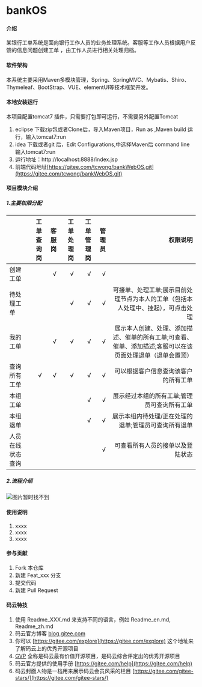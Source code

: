 # bankOS

#### 介绍
某银行工单系统是面向银行工作人员的业务处理系统。客服等工作人员根据用户反馈的信息问题创建工单
，由工作人员进行相关处理归档。

#### 软件架构
本系统主要采用Maven多模块管理，Spring、SpringMVC、Mybatis、Shiro、Thymeleaf、BootStrap、VUE、elementUI等技术框架开发。



#### 本地安装运行
本项目配置tomcat7 插件，只需要打包即可运行，不需要另外配置Tomcat
1. eclipse 下载zip包或者Clone后，导入Maven项目，Run as ,Maven build 运行，输入tomcat7:run
2. idea 下载或者git 后，Edit Configurations,中选择Maven后 command line 输入tomcat7:run
3. 运行地址：http://localhost:8888/index.jsp
4. 前端代码地址[https://gitee.com/tcwong/bankWebOS.git](https://gitee.com/tcwong/bankWebOS.git)

#### 项目模块介绍

##### 1.主要权限分配

||工单查询岗 | 客服岗 |工单处理岗 |工单管理岗|管理员|权限说明|
| :------| ------: |------: |------: |------: |------: |------: | 
|创建工单||√|√|√|√||
|待处理工单|  ||√|√|√|可接单、处理工单;展示目前处理节点为本人的工单（包括本人处理中、挂起），可点击处理|
|我的工单|  |√|√|√|√|展示本人创建、处理、添加描述、催单的所有工单;可查看、催单、添加描述;客服可以在该页面处理退单（退单会置顶）|
|查询所有工单| √ |√|√|√|√|可以根据客户信息查询该客户的所有工单|
|本组工单|  |||√|√|展示经过本组的所有工单;管理员可查询所有工单|
|本组退单|  |||√|√|展示本组内待处理/正在处理的退单;管理员可查询所有退单|
|人员在线状态查询|  ||||√|	可查看所有人员的接单以及登陆状态|

##### 2.流程介绍

![图片暂时找不到](https://gitee.com/tcwong/banOS/raw/master/bank-web/src/main/webapp/statics/imgs/orderProcess.png)


#### 使用说明

1. xxxx
2. xxxx
3. xxxx

#### 参与贡献

1. Fork 本仓库
2. 新建 Feat_xxx 分支
3. 提交代码
4. 新建 Pull Request


#### 码云特技

1. 使用 Readme\_XXX.md 来支持不同的语言，例如 Readme\_en.md, Readme\_zh.md
2. 码云官方博客 [blog.gitee.com](https://blog.gitee.com)
3. 你可以 [https://gitee.com/explore](https://gitee.com/explore) 这个地址来了解码云上的优秀开源项目
4. [GVP](https://gitee.com/gvp) 全称是码云最有价值开源项目，是码云综合评定出的优秀开源项目
5. 码云官方提供的使用手册 [https://gitee.com/help](https://gitee.com/help)
6. 码云封面人物是一档用来展示码云会员风采的栏目 [https://gitee.com/gitee-stars/](https://gitee.com/gitee-stars/)
